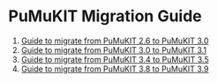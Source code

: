 PuMuKIT Migration Guide
=======================

1. [Guide to migrate from PuMuKIT 2.6 to PuMuKIT 3.0](migration_guides/from2.6to3.0.md)
2. [Guide to migrate from PuMuKIT 3.0 to PuMuKIT 3.1](migration_guides/from3.0to3.1.md)
3. [Guide to migrate from PuMuKIT 3.4 to PuMuKIT 3.5](migration_guides/from3.4to3.5.md)
4. [Guide to migrate from PuMuKIT 3.8 to PuMuKIT 3.9](migration_guides/from3.8to3.9.md)
